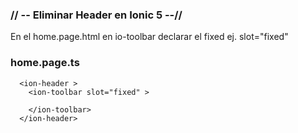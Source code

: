 ### // -- Eliminar Header en Ionic 5 --//

  En el home.page.html en io-toolbar declarar el fixed ej. slot="fixed"

### home.page.ts 

      <ion-header >
        <ion-toolbar slot="fixed" >
   
        </ion-toolbar>
      </ion-header>